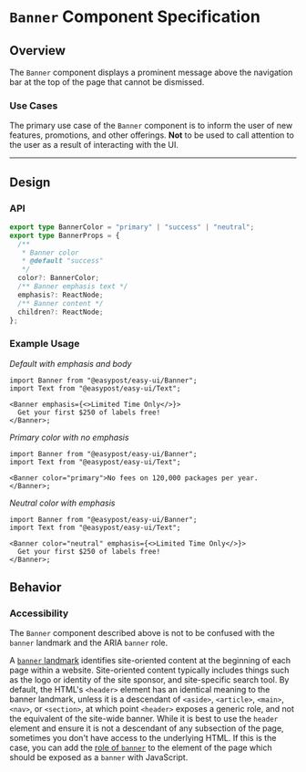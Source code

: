 # `Banner` Component Specification

## Overview

The `Banner` component displays a prominent message above the navigation bar at the top of the page that cannot be dismissed.

### Use Cases

The primary use case of the `Banner` component is to inform the user of new features, promotions, and other offerings. **Not** to be used to call attention to the user as a result of interacting with the UI.

---

## Design

### API

```typescript
export type BannerColor = "primary" | "success" | "neutral";
export type BannerProps = {
  /**
   * Banner color
   * @default "success"
   */
  color?: BannerColor;
  /** Banner emphasis text */
  emphasis?: ReactNode;
  /** Banner content */
  children?: ReactNode;
};
```

### Example Usage

_Default with emphasis and body_

```tsx
import Banner from "@easypost/easy-ui/Banner";
import Text from "@easypost/easy-ui/Text";

<Banner emphasis={<>Limited Time Only</>}>
  Get your first $250 of labels free!
</Banner>;
```

_Primary color with no emphasis_

```tsx
import Banner from "@easypost/easy-ui/Banner";
import Text from "@easypost/easy-ui/Text";

<Banner color="primary">No fees on 120,000 packages per year.</Banner>;
```

_Neutral color with emphasis_

```tsx
import Banner from "@easypost/easy-ui/Banner";
import Text from "@easypost/easy-ui/Text";

<Banner color="neutral" emphasis={<>Limited Time Only</>}>
  Get your first $250 of labels free!
</Banner>;
```

## Behavior

### Accessibility

The `Banner` component described above is not to be confused with the `banner` landmark and the ARIA `banner` role.

A [`banner` landmark](https://www.w3.org/WAI/ARIA/apg/patterns/landmarks/examples/banner.html) identifies site-oriented content at the beginning of each page within a website. Site-oriented content typically includes things such as the logo or identity of the site sponsor, and site-specific search tool. By default, the HTML's `<header>` element has an identical meaning to the banner landmark, unless it is a descendant of `<aside>`, `<article>`, `<main>`, `<nav>`, or `<section>`, at which point `<header>` exposes a generic role, and not the equivalent of the site-wide banner. While it is best to use the `header` element and ensure it is not a descendant of any subsection of the page, sometimes you don't have access to the underlying HTML. If this is the case, you can add the [role of `banner`](https://developer.mozilla.org/en-US/docs/Web/Accessibility/ARIA/Roles/banner_role) to the element of the page which should be exposed as a `banner` with JavaScript.
